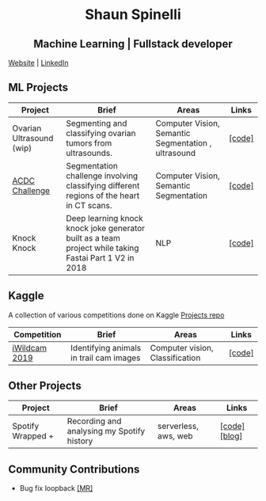 <h1 align='center'> Shaun Spinelli</h1>
<h2 align='center'> Machine Learning | Fullstack developer</h2>



[Website](https://shaunspinelli.github.io/) | [LinkedIn](https://shaunspinelli.github.io/) 



## ML Projects

Project | Brief | Areas | Links
--- | --- |--- | ---
Ovarian Ultrasound (wip)| Segmenting and classifying ovarian tumors from ultrasounds.| Computer Vision, Semantic Segmentation , ultrasound| [[code]](https://github.com/ShaunSpinelli/acdc_challenge)
[ACDC Challenge](https://www.creatis.insa-lyon.fr/Challenge/acdc/) | Segmentation challenge involving classifying different regions of the heart in CT scans.| Computer Vision, Semantic Segmentation | [[code]](https://github.com/ShaunSpinelli/acdc_challenge)
Knock Knock | Deep learning knock knock joke generator built as a team project while taking Fastai Part 1 V2 in 2018 | NLP | [[code]](https://github.com/ShaunSpinelli/compose_knock)


## Kaggle

A collection of various competitions done on Kaggle [Projects repo](https://github.com/ShaunSpinelli/kaggle)


Competition | Brief | Areas| Links
--- | --- |--- | ---
[iWildcam 2019](https://www.kaggle.com/c/iwildcam-2019-fgvc6/overview) | Identifying animals in trail cam images | Computer vision, Classification | [[code]](https://github.com/ShaunSpinelli/kaggle/tree/master/iwildcam2019)


## Other Projects

Project | Brief | Areas |Links
--- | --- |--- | ---
Spotify Wrapped + | Recording and analysing my Spotify history| serverless, aws, web| [[code]](https://github.com/ShaunSpinelli/spotify_history) [[blog]](https://shaunspinelli.github.io/song%20tracking)

## Community Contributions

- Bug fix loopback [[MR]](https://github.com/loopbackio/loopback-next/pull/5749)